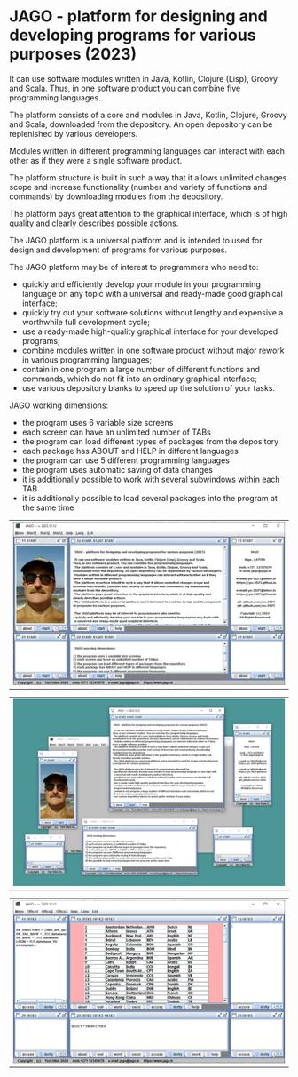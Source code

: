 
# JAGO - platform for designing and developing programs for various purposes (2023)

It can use software modules written in Java, Kotlin, Clojure (Lisp), Groovy and Scala.
Thus, in one software product you can combine five programming languages.

The platform consists of a core and modules in Java, Kotlin, Clojure, Groovy and Scala,
downloaded from the depository. An open depository can be replenished by various developers.

Modules written in different programming languages ​​can interact with each other as if they
were a single software product.

The platform structure is built in such a way that it allows unlimited changes scope and increase
functionality (number and variety of functions and commands) by downloading modules from
the depository.

The platform pays great attention to the graphical interface, which is of high quality and clearly
describes possible actions.

The JAGO platform is a universal platform and is intended to used for design and development
of programs for various purposes.

The JAGO platform may be of interest to programmers who need to:
- quickly and efficiently develop your module in your programming language on any topic with
  a universal and ready-made good graphical interface;
- quickly try out your software solutions without lengthy and expensive a worthwhile full
  development cycle;
- use a ready-made high-quality graphical interface for your developed programs;
- combine modules written in one software product without major rework in various
  programming languages;
- contain in one program a large number of different functions and commands, which do not
  fit into an ordinary graphical interface;
- use various depository blanks to speed up the solution of your tasks.

JAGO working dimensions:
- the program uses 6 variable size screens
- each screen can have an unlimited number of TABs
- the program can load different types of packages from the depository
- each package has ABOUT and HELP in different languages
- the program can use 5 different programming languages
- the program uses automatic saving of data changes
- it is additionally possible to work with several subwindows within each TAB
- it is additionally possible to load several packages into the program at the same time

<html>
  <body>
  
  <head>
 </head>
  
<table border="0">
  <tr>
    <td><a href="https://yu-2025.github.io/yu-jago" target="_blank"><img src="screen/JAGO_START_normal.jpg"></a></td>
  </tr>
</table>

<table border="0">
  <tr>
    <td><a href="https://yu-2025.github.io/yu-jago" target="_blank"><img src="screen/JAGO_START_expand.jpg"></a></td>
  </tr>
</table>

<table border="0">
  <tr>
    <td><a href="https://yu-2025.github.io/yu-jago" target="_blank"><img src="screen/JAGO_DERBY_normal.jpg"></a></td>
  </tr>
</table>

  </body> 
</html>
